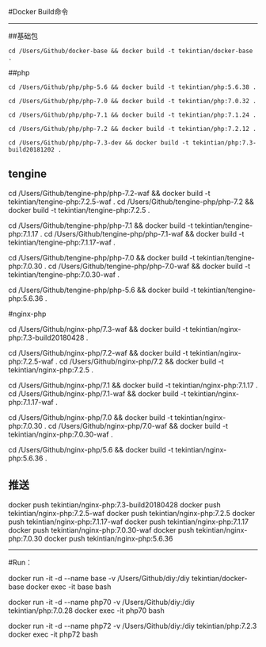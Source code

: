 #Docker Build命令

***
##基础包

	cd /Users/Github/docker-base && docker build -t tekintian/docker-base .

##php

	cd /Users/Github/php/php-5.6 && docker build -t tekintian/php:5.6.38 .

	cd /Users/Github/php/php-7.0 && docker build -t tekintian/php:7.0.32 .

	cd /Users/Github/php/php-7.1 && docker build -t tekintian/php:7.1.24 .

	cd /Users/Github/php/php-7.2 && docker build -t tekintian/php:7.2.12 .

	cd /Users/Github/php/php-7.3-dev && docker build -t tekintian/php:7.3-build20181202 .


## tengine

cd /Users/Github/tengine-php/php-7.2-waf && docker build -t tekintian/tengine-php:7.2.5-waf .
cd /Users/Github/tengine-php/php-7.2 && docker build -t tekintian/tengine-php:7.2.5 .

cd /Users/Github/tengine-php/php-7.1 && docker build -t tekintian/tengine-php:7.1.17 .
cd /Users/Github/tengine-php/php-7.1-waf && docker build -t tekintian/tengine-php:7.1.17-waf .

cd /Users/Github/tengine-php/php-7.0 && docker build -t tekintian/tengine-php:7.0.30 .
cd /Users/Github/tengine-php/php-7.0-waf && docker build -t tekintian/tengine-php:7.0.30-waf .

cd /Users/Github/tengine-php/php-5.6 && docker build -t tekintian/tengine-php:5.6.36 .


#nginx-php

cd /Users/Github/nginx-php/7.3-waf && docker build -t tekintian/nginx-php:7.3-build20180428 .

cd /Users/Github/nginx-php/7.2-waf && docker build -t tekintian/nginx-php:7.2.5-waf .
cd /Users/Github/nginx-php/7.2 && docker build -t tekintian/nginx-php:7.2.5 .

cd /Users/Github/nginx-php/7.1 && docker build -t tekintian/nginx-php:7.1.17 .
cd /Users/Github/nginx-php/7.1-waf && docker build -t tekintian/nginx-php:7.1.17-waf .

cd /Users/Github/nginx-php/7.0 && docker build -t tekintian/nginx-php:7.0.30 .
cd /Users/Github/nginx-php/7.0-waf && docker build -t tekintian/nginx-php:7.0.30-waf .

cd /Users/Github/nginx-php/5.6 && docker build -t tekintian/nginx-php:5.6.36 .

## 推送
docker push tekintian/nginx-php:7.3-build20180428
docker push tekintian/nginx-php:7.2.5-waf
docker push tekintian/nginx-php:7.2.5
docker push tekintian/nginx-php:7.1.17-waf
docker push tekintian/nginx-php:7.1.17
docker push tekintian/nginx-php:7.0.30-waf
docker push tekintian/nginx-php:7.0.30
docker push tekintian/nginx-php:5.6.36


***
#Run：

docker run -it -d --name base -v /Users/Github/diy:/diy tekintian/docker-base
docker exec -it base bash

docker run -it -d --name php70 -v /Users/Github/diy:/diy tekintian/php:7.0.28
docker exec -it php70 bash

docker run -it -d --name php72 -v /Users/Github/diy:/diy tekintian/php:7.2.3
docker exec -it php72 bash



